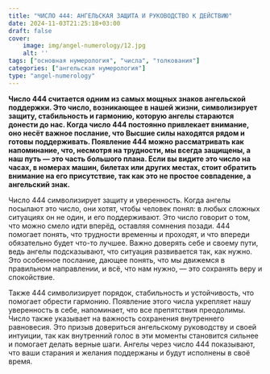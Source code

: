 ```yaml
---
title: "ЧИСЛО 444: АНГЕЛЬСКАЯ ЗАЩИТА И РУКОВОДСТВО К ДЕЙСТВИЮ"
date: 2024-11-03T21:25:18+03:00
draft: false
cover:
    image: img/angel-numerology/12.jpg
    alt: ''
tags: ["основная нумерология", "числа", "толкования"]
categories: ["ангельская нумерология"]
type: "angel-numerology"
---
```



**Число 444 считается одним из самых мощных знаков ангельской поддержки. Это число, возникающее в нашей жизни, символизирует защиту, стабильность и гармонию, которую ангелы стараются донести до нас. Когда число 444 постоянно привлекает внимание, оно несёт важное послание, что Высшие силы находятся рядом и готовы поддерживать. Появление 444 можно рассматривать как напоминание, что, несмотря на трудности, мы всегда защищены, а наш путь — это часть большого плана. Если вы видите это число на часах, в номерах машин, билетах или других местах, стоит обратить внимание на его присутствие, так как это не простое совпадение, а ангельский знак.**

Число 444 символизирует защиту и уверенность. Когда ангелы посылают это число, они хотят, чтобы человек понял: в любых сложных ситуациях он не один, и его поддерживают. Это число говорит о том, что можно смело идти вперёд, оставляя сомнения позади. 444 помогает понять, что трудности временны и проходят, и что впереди обязательно будет что-то лучшее. Важно доверять себе и своему пути, ведь ангелы подсказывают, что ситуация развивается так, как нужно. Это особенное послание, дающее понять, что мы движемся в правильном направлении, и всё, что нам нужно, — это сохранять веру и спокойствие.

Также 444 символизирует порядок, стабильность и устойчивость, что помогает обрести гармонию. Появление этого числа укрепляет нашу уверенность в себе, напоминает, что все препятствия преодолимы. Число также указывает на важность сохранения внутреннего равновесия. Это призыв довериться ангельскому руководству и своей интуиции, так как внутренний голос в эти моменты становится сильнее и помогает делать верные шаги. Ангелы через число 444 показывают, что ваши старания и желания поддержаны и будут исполнены в своё время.
